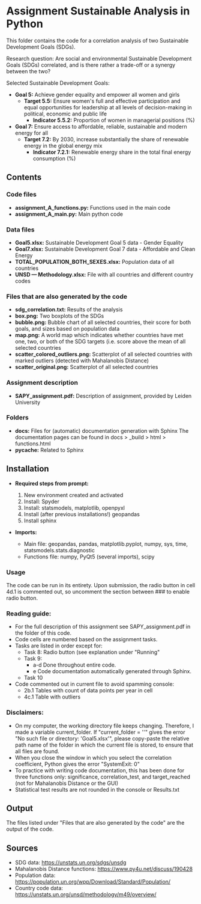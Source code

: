 # Assignment Sustainable Analysis in Python
This folder contains the code for a correlation analysis of two Sustainable Development Goals (SDGs).

Research question:  Are social and environmental Sustainable Development Goals (SDGs) correlated, and is there 
rather a trade-off or a synergy between the two?

Selected Sustainable Development Goals:
- **Goal 5:** Achieve gender equality and empower all women and girls
  - **Target 5.5:** Ensure women's full and effective participation and equal opportunities for leadership 
    at all levels of decision-making in political, economic and public life
    - **Indicator 5.5.2:** Proportion of women in managerial positions (%)
- **Goal 7:** Ensure access to affordable, reliable, sustainable and modern energy for all
  - **Target 7.2:** By 2030, increase substantially the share of renewable energy in the global energy mix
    - **Indicator 7.2.1:** Renewable energy share in the total final energy consumption (%)

## Contents
### Code files
- **assignment_A_functions.py:** Functions used in the main code
- **assignment_A_main.py:** Main python code 

### Data files
- **Goal5.xlsx:** Sustainable Development Goal 5 data - Gender Equality
- **Goal7.xlsx:** Sustainable Development Goal 7 data - Affordable and Clean Energy
- **TOTAL_POPULATION_BOTH_SEXES.xlsx:** Population data of all countries
- **UNSD — Methodology.xlsx:** File with all countries and different country codes

### Files that are also generated by the code
- **sdg_correlation.txt:** Results of the analysis
- **box.png:** Two boxplots of the SDGs
- **bubble.png:** Bubble chart of all selected countries, their score for both goals, and sizes based on population data
- **map.png:** A world map which indicates whether countries have met one, two, or both of the SDG targets 
(i.e. score above the mean of all selected countries
- **scatter_colored_outliers.png:** Scatterplot of all selected countries with marked outliers 
(detected with Mahalanobis Distance) 
- **scatter_original.png:** Scatterplot of all selected countries

### Assignment description
- **SAPY_assignment.pdf:** Description of assignment, provided by Leiden University

### Folders
- **docs:** Files for (automatic) documentation generation with Sphinx
  The documentation pages can be found in docs > _build > html > functions.html
- **pycache:** Related to Sphinx

## Installation
- **Required steps from prompt:**
  1. New environment created and activated
  2. Install: Spyder
  3. Install: statsmodels, matplotlib, openpyxl
  4. Install (after previous installations!) geopandas
  5. Install sphinx
  
- **Imports:** 
  - Main file: geopandas, pandas, matplotlib.pyplot, numpy, sys, time, statsmodels.stats.diagnostic
  - Functions file: numpy, PyQt5 (several imports), scipy

### Usage
The code can be run in its entirety. Upon submission, the radio button in cell
4d.1 is commented out, so uncomment the section between ### to enable radio
button.

### Reading guide:
    
- For the full description of this assignment see SAPY_assignment.pdf in the folder of this code.
- Code cells are numbered based on the assignment tasks.
- Tasks are listed in order except for:
  - Task 8: Radio button (see explanation under "Running"
  - Task 9: 
    - a-d Done throughout entire code.
    - e Code documentation automatically generated through Sphinx.
  - Task 10
- Code commented out in current file to avoid spamming console:
  - 2b.1 Tables with count of data points per year in cell 
  - 4c.1 Table with outliers 

### Disclaimers:
- On my computer, the working directory file keeps changing. Therefore, I made a variable current_folder. 
  If "current_folder = ''" gives the error "No such file or directory: 'Goal5.xlsx'", 
  please copy-paste the relative path name of the folder in which the 
  current file is stored, to ensure that all files are found.
- When you close the window in which you select the correlation coefficient, Python gives the error "SystemExit: 0"
- To practice with writing code documentation, this has been done for three
  functions only: significance, correlation_test, and target_reached (not for Mahalanobis Distance or the GUI)
- Statistical test results are not rounded in the console or Results.txt

## Output
The files listed under "Files that are also generated by the code" are the output of the code.

## Sources
- SDG data: https://unstats.un.org/sdgs/unsdg
- Mahalanobis Distance functions: https://www.py4u.net/discuss/190428
- Population data: https://population.un.org/wpp/Download/Standard/Population/
- Country code data: https://unstats.un.org/unsd/methodology/m49/overview/
